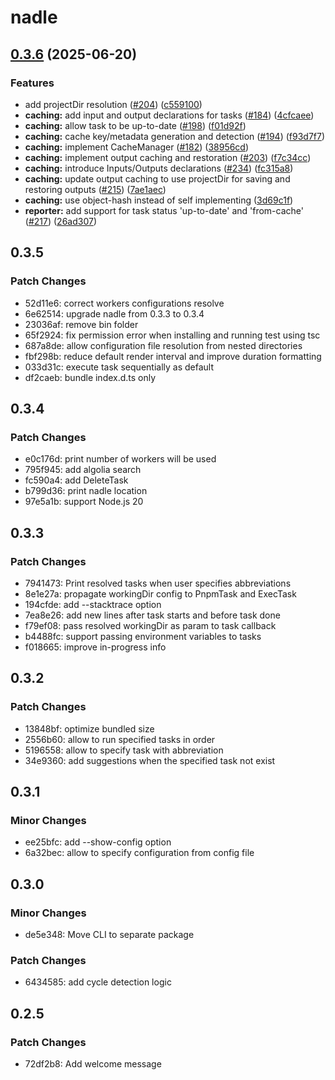 # nadle

## [0.3.6](https://github.com/nam-hle/nadle/compare/v0.3.5...v0.3.6) (2025-06-20)


### Features

* add projectDir resolution ([#204](https://github.com/nam-hle/nadle/issues/204)) ([c559100](https://github.com/nam-hle/nadle/commit/c5591007d269cd3b48c24f92a7986a8847430d64))
* **caching:** add input and output declarations for tasks ([#184](https://github.com/nam-hle/nadle/issues/184)) ([4cfcaee](https://github.com/nam-hle/nadle/commit/4cfcaee8d516ff47b80c44b23d173cc2b6fbcfd8))
* **caching:** allow task to be up-to-date ([#198](https://github.com/nam-hle/nadle/issues/198)) ([f01d92f](https://github.com/nam-hle/nadle/commit/f01d92f720dc4163af7631ad2aeafaa0b0d2aaee))
* **caching:** cache key/metadata generation and detection ([#194](https://github.com/nam-hle/nadle/issues/194)) ([f93d7f7](https://github.com/nam-hle/nadle/commit/f93d7f76e30d6816ecbfb3ae99439d03ce13f817))
* **caching:** implement CacheManager ([#182](https://github.com/nam-hle/nadle/issues/182)) ([38956cd](https://github.com/nam-hle/nadle/commit/38956cdb98adf6b0007d1752a37043ec74d5206a))
* **caching:** implement output caching and restoration ([#203](https://github.com/nam-hle/nadle/issues/203)) ([f7c34cc](https://github.com/nam-hle/nadle/commit/f7c34ccce8026c34090da0dff7bee5f26e4be10f))
* **caching:** introduce Inputs/Outputs declarations ([#234](https://github.com/nam-hle/nadle/issues/234)) ([fc315a8](https://github.com/nam-hle/nadle/commit/fc315a88e4b413215be305bd2f6e639134fb7a6f))
* **caching:** update output caching to use projectDir for saving and restoring outputs ([#215](https://github.com/nam-hle/nadle/issues/215)) ([7ae1aec](https://github.com/nam-hle/nadle/commit/7ae1aecd7b989e5077470436219096a84adfac3f))
* **caching:** use object-hash instead of self implementing ([3d69c1f](https://github.com/nam-hle/nadle/commit/3d69c1f39e66aaca193480068bc0f08c6733fb9c))
* **reporter:** add support for task status 'up-to-date' and 'from-cache' ([#217](https://github.com/nam-hle/nadle/issues/217)) ([26ad307](https://github.com/nam-hle/nadle/commit/26ad3079c46c38cac4c4ebfe7a041259d4e20a47))

## 0.3.5

### Patch Changes

- 52d11e6: correct workers configurations resolve
- 6e62514: upgrade nadle from 0.3.3 to 0.3.4
- 23036af: remove bin folder
- 65f2924: fix permission error when installing and running test using tsc
- 687a8de: allow configuration file resolution from nested directories
- fbf298b: reduce default render interval and improve duration formatting
- 033d31c: execute task sequentially as default
- df2caeb: bundle index.d.ts only

## 0.3.4

### Patch Changes

- e0c176d: print number of workers will be used
- 795f945: add algolia search
- fc590a4: add DeleteTask
- b799d36: print nadle location
- 97e5a1b: support Node.js 20

## 0.3.3

### Patch Changes

- 7941473: Print resolved tasks when user specifies abbreviations
- 8e1e27a: propagate workingDir config to PnpmTask and ExecTask
- 194cfde: add --stacktrace option
- 7ea8e26: add new lines after task starts and before task done
- f79ef08: pass resolved workingDir as param to task callback
- b4488fc: support passing environment variables to tasks
- f018665: improve in-progress info

## 0.3.2

### Patch Changes

- 13848bf: optimize bundled size
- 2556b60: allow to run specified tasks in order
- 5196558: allow to specify task with abbreviation
- 34e9360: add suggestions when the specified task not exist

## 0.3.1

### Minor Changes

- ee25bfc: add --show-config option
- 6a32bec: allow to specify configuration from config file

## 0.3.0

### Minor Changes

- de5e348: Move CLI to separate package

### Patch Changes

- 6434585: add cycle detection logic

## 0.2.5

### Patch Changes

- 72df2b8: Add welcome message
